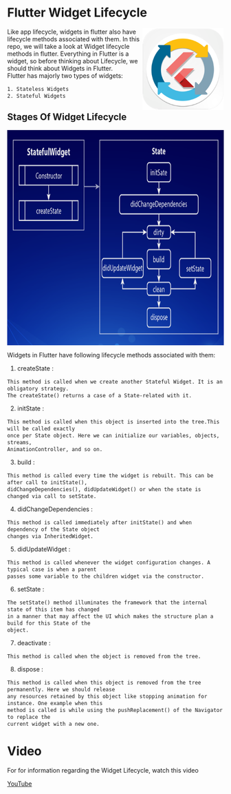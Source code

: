 # Flutter Widget Lifecycle

<img align="right" src="assets/playstore.png" height="190"></img>

<p>
    Like app lifecycle, widgets in flutter also have lifecycle methods associated with them. In this repo, we will take a look at Widget lifecycle methods in flutter. Everything in Flutter is a widget, so before thinking about Lifecycle, we should think about Widgets in Flutter.<br> Flutter has majorly two types of widgets:
</p>

```
1. Stateless Widgets
2. Stateful Widgets
```

## Stages Of Widget Lifecycle

<img align="center" src="screenshots/flow.png" height="500"></img>

Widgets in Flutter have following lifecycle methods associated with them:

1. createState :

```
This method is called when we create another Stateful Widget. It is an obligatory strategy.
The createState() returns a case of a State-related with it.
```

2. initState :

```
This method is called when this object is inserted into the tree.This will be called exactly
once per State object. Here we can initialize our variables, objects, streams,
AnimationController, and so on.
```

3. build :

```
This method is called every time the widget is rebuilt. This can be after call to initState(),
didChangeDependencies(), didUpdateWidget() or when the state is changed via call to setState.
```

4. didChangeDependencies :

```
This method is called immediately after initState() and when dependency of the State object
changes via InheritedWidget.
```

5. didUpdateWidget :

```
This method is called whenever the widget configuration changes. A typical case is when a parent
passes some variable to the children widget via the constructor.
```

6. setState :

```
The setState() method illuminates the framework that the internal state of this item has changed
in a manner that may affect the UI which makes the structure plan a build for this State of the
object.
```

7. deactivate :

```
This method is called when the object is removed from the tree.
```

8. dispose :

```
This method is called when this object is removed from the tree permanently. Here we should release
any resources retained by this object like stopping animation for instance. One example when this
method is called is while using the pushReplacement() of the Navigator to replace the
current widget with a new one.
```

# Video

<p>For for information regarding the Widget Lifecycle, watch this video</p>
 
[YouTube](https://www.youtube.com/watch?v=FL_U8ORv-2Q)
